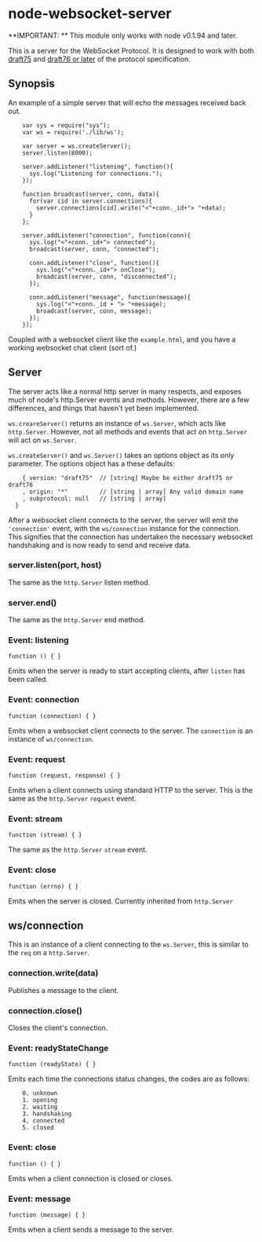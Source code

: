 # node-websocket-server #

**IMPORTANT: ** This module only works with node v0.1.94 and later.

This is a server for the WebSocket Protocol. It is designed to work 
with both [draft75](http://tools.ietf.org/html/draft-hixie-thewebsocketprotocol-75) and [draft76 or later](http://www.whatwg.org/specs/web-socket-protocol/) of the protocol specification.

## Synopsis ##

An example of a simple server that will echo the messages received back out.

		var sys = require("sys");
		var ws = require('./lib/ws');
		
		var server = ws.createServer();
		server.listen(8000);

		server.addListener("listening", function(){
		  sys.log("Listening for connections.");
		});

		function broadcast(server, conn, data){
		  for(var cid in server.connections){
		    server.connections[cid].write("<"+conn._id+"> "+data);
		  }
		};

		server.addListener("connection", function(conn){
		  sys.log("<"+conn._id+"> connected");
		  broadcast(server, conn, "connected");

		  conn.addListener("close", function(){
		    sys.log("<"+conn._id+"> onClose");
		    broadcast(server, conn, "disconnected");
		  });

		  conn.addListener("message", function(message){
		    sys.log("<"+conn._id + "> "+message);
		    broadcast(server, conn, message);
		  });
		});

Coupled with a websocket client like the `example.html`, and you have a working websocket chat client (sort of.)

## Server ##

The server acts like a normal http server in many respects, and exposes much of node's http.Server events and 
methods. However, there are a few differences, and things that haven't yet been implemented.

`ws.creareServer()` returns an instance of `ws.Server`, which acts like `http.Server`. However, not all methods 
and events that act on `http.Server` will act on `ws.Server`.

`ws.createServer()` and `ws.Server()` takes an options object as its only parameter. The options object has a these
defaults:

		{ version: "draft75"  // [string] Maybe be either draft75 or draft76
		, origin: "*"         // [string | array] Any valid domain name
		, subprotocol: null   // [string | array]
	  }

After a websocket client connects to the server, the server will emit the `'connection'` event, with the `ws/connection`
instance for the connection. This signifies that the connection has undertaken the necessary websocket handshaking and 
is now ready to send and receive data.

### server.listen(port, host) ###

The same as the `http.Server` listen method.

### server.end() ###

The same as the `http.Server` end method.

### Event: listening ###

`function () { }`

Emits when the server is ready to start accepting clients, after `listen` has been called.

### Event: connection ###

`function (connection) { }`

Emits when a websocket client connects to the server. The `connection` is an instance of `ws/connection`.

### Event: request ###

`function (request, response) { }`

Emits when a client connects using standard HTTP to the server.
This is the same as the `http.Server` `request` event.

### Event: stream ###

`function (stream) { }`

The same as the `http.Server` `stream` event.

### Event: close ###

`function (errno) { }`

Emits when the server is closed. Currently inherited from `http.Server`

## ws/connection ##

This is an instance of a client connecting to the `ws.Server`, this is similar to the `req` on a `http.Server`.

### connection.write(data) ###

Publishes a message to the client.

### connection.close() ###

Closes the client's connection.

### Event: readyStateChange ###

`function (readyState) { }`

Emits each time the connections status changes, the codes are as follows:

		0. unknown
		1. opening
		2. waiting
		3. handshaking
		4, connected
		5. closed

### Event: close ###

`function () { }`

Emits when a client connection is closed or closes.

### Event: message ###

`function (message) { }`

Emits when a client sends a message to the server.

